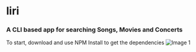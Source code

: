 # liri
### A CLI based app for searching Songs, Movies and Concerts
To start, download and use NPM Install to get the dependencies
![Image 1](https://github.com/agunforhire/liri/tree/master/Images/1.png)
